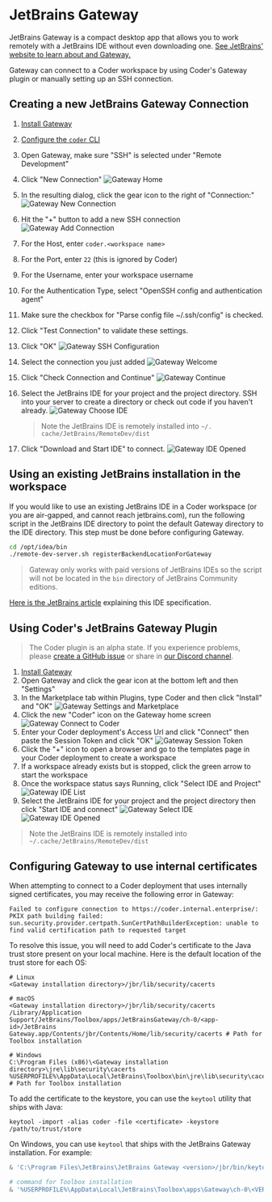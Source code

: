 # JetBrains Gateway

JetBrains Gateway is a compact desktop app that allows you to work remotely with a JetBrains IDE without even downloading one. [See JetBrains' website to learn about and Gateway.](https://www.jetbrains.com/remote-development/gateway/)

Gateway can connect to a Coder workspace by using Coder's Gateway plugin or manually setting up an SSH connection.

## Creating a new JetBrains Gateway Connection

1. [Install Gateway](https://www.jetbrains.com/help/idea/jetbrains-gateway.html)
1. [Configure the `coder` CLI](../ides.md#ssh-configuration)
1. Open Gateway, make sure "SSH" is selected under "Remote Development"
1. Click "New Connection"
   ![Gateway Home](../images/gateway/gateway-home.png)
1. In the resulting dialog, click the gear icon to the right of "Connection:"
   ![Gateway New Connection](../images/gateway/gateway-new-connection.png)
1. Hit the "+" button to add a new SSH connection
   ![Gateway Add Connection](../images/gateway/gateway-add-ssh-configuration.png)

1. For the Host, enter `coder.<workspace name>`
1. For the Port, enter `22` (this is ignored by Coder)
1. For the Username, enter your workspace username
1. For the Authentication Type, select "OpenSSH config and authentication
   agent"
1. Make sure the checkbox for "Parse config file ~/.ssh/config" is checked.
1. Click "Test Connection" to validate these settings.
1. Click "OK"
   ![Gateway SSH Configuration](../images/gateway/gateway-create-ssh-configuration.png)
1. Select the connection you just added
   ![Gateway Welcome](../images/gateway/gateway-welcome.png)
1. Click "Check Connection and Continue"
   ![Gateway Continue](../images/gateway/gateway-continue.png)
1. Select the JetBrains IDE for your project and the project directory.
   SSH into your server to create a directory or check out code if you haven't already.
   ![Gateway Choose IDE](../images/gateway/gateway-choose-ide.png)
   > Note the JetBrains IDE is remotely installed into `~/. cache/JetBrains/RemoteDev/dist`
1. Click "Download and Start IDE" to connect.
   ![Gateway IDE Opened](../images/gateway/gateway-intellij-opened.png)

## Using an existing JetBrains installation in the workspace

If you would like to use an existing JetBrains IDE in a Coder workspace (or you
are air-gapped, and cannot reach jetbrains.com), run the following script in the
JetBrains IDE directory to point the default Gateway directory to the IDE
directory. This step must be done before configuring Gateway.

```sh
cd /opt/idea/bin
./remote-dev-server.sh registerBackendLocationForGateway
```

> Gateway only works with paid versions of JetBrains IDEs so the script will not be located in the `bin` directory of JetBrains Community editions.

[Here is the JetBrains article](https://www.jetbrains.com/help/idea/remote-development-troubleshooting.html#setup:~:text=Can%20I%20point%20Remote%20Development%20to%20an%20existing%20IDE%20on%20my%20remote%20server%3F%20Is%20it%20possible%20to%20install%20IDE%20manually%3F)
explaining this IDE specification.

## Using Coder's JetBrains Gateway Plugin

> The Coder plugin is an alpha state. If you experience problems, please [create a GitHub issue](https://github.com/coder/coder/issues) or share in [our Discord channel](https://discord.gg/coder).

1. [Install Gateway](https://www.jetbrains.com/help/idea/jetbrains-gateway.html)
1. Open Gateway and click the gear icon at the bottom left and then "Settings"
1. In the Marketplace tab within Plugins, type Coder and then click "Install" and "OK"
   ![Gateway Settings and Marketplace](../images/gateway/plugin-settings-marketplace.png)
1. Click the new "Coder" icon on the Gateway home screen
   ![Gateway Connect to Coder](../images/gateway/plugin-connect-to-coder.png)
1. Enter your Coder deployment's Access Url and click "Connect" then paste the Session Token and click "OK"
   ![Gateway Session Token](../images/gateway/plugin-session-token.png)
1. Click the "+" icon to open a browser and go to the templates page in your Coder deployment to create a workspace
1. If a workspace already exists but is stopped, click the green arrow to start the workspace
1. Once the workspace status says Running, click "Select IDE and Project"
   ![Gateway IDE List](../images/gateway/plugin-select-ide.png)
1. Select the JetBrains IDE for your project and the project directory then click "Start IDE and connect"
   ![Gateway Select IDE](../images/gateway/plugin-ide-list.png)
   ![Gateway IDE Opened](../images/gateway/gateway-intellij-opened.png)

> Note the JetBrains IDE is remotely installed into `~/.cache/JetBrains/RemoteDev/dist`

## Configuring Gateway to use internal certificates

When attempting to connect to a Coder deployment that uses internally signed certificates,
you may receive the following error in Gateway:

```console
Failed to configure connection to https://coder.internal.enterprise/: PKIX path building failed: sun.security.provider.certpath.SunCertPathBuilderException: unable to find valid certification path to requested target
```

To resolve this issue, you will need to add Coder's certificate to the Java trust store
present on your local machine. Here is the default location of the trust store for
each OS:

```console
# Linux
<Gateway installation directory>/jbr/lib/security/cacerts

# macOS
<Gateway installation directory>/jbr/lib/security/cacerts
/Library/Application Support/JetBrains/Toolbox/apps/JetBrainsGateway/ch-0/<app-id>/JetBrains Gateway.app/Contents/jbr/Contents/Home/lib/security/cacerts # Path for Toolbox installation

# Windows
C:\Program Files (x86)\<Gateway installation directory>\jre\lib\security\cacerts
%USERPROFILE%\AppData\Local\JetBrains\Toolbox\bin\jre\lib\security\cacerts # Path for Toolbox installation
```

To add the certificate to the keystore, you can use the `keytool` utility that ships
with Java:

```console
keytool -import -alias coder -file <certificate> -keystore /path/to/trust/store
```

On Windows, you can use `keytool` that ships with the JetBrains Gateway installation.
For example:

```powershell
& 'C:\Program Files\JetBrains\JetBrains Gateway <version>/jbr/bin/keytool.exe' 'C:\Program Files\JetBrains\JetBrains Gateway <version>/jbr/lib/security/cacerts' -import -alias coder -file <cert>

# command for Toolbox installation
& '%USERPROFILE%\AppData\Local\JetBrains\Toolbox\apps\Gateway\ch-0\<VERSION>\jbr\bin\keytool.exe' '%USERPROFILE%\AppData\Local\JetBrains\Toolbox\bin\jre\lib\security\cacerts' -import -alias coder -file <cert>
```
